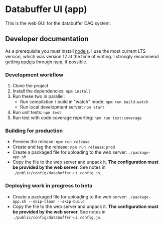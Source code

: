 # Databuffer UI (app)

This is the web GUI for the databuffer DAQ system.

## Developer documentation

As a prerequisite you must install [nodejs]. I use the most current LTS version, which was version 12 at the time of writing. I strongly recommend getting [nodejs] through [nvm], if possible.

### Development workflow

1.  Clone the project
2.  Install the dependencies: `npm install`
3.  Run these two in parallel:
    - Run compilation / build in "watch" mode: `npm run build:watch`
    - Run local development server: `npm start`
4.  Run unit tests: `npm test`
5.  Run test with code coverage reporting: `npm run test:coverage`

### Building for production

- Preview the release: `npm run release`
- Create and tag the release: `npm run release:prod`
- Create a packaged file for uploading to the web server: `./package-app.sh`
- Copy the file to the web server and unpack it. **The configuration must be provided by the web server.** See notes in `./public/config/databuffer-ui.config.js`.

### Deploying work in progress to beta

- Create a packaged file for uploading to the web server: `./package-app.sh --skip-clean --skip-build`
- Copy the file to the web server and unpack it. **The configuration must be provided by the web server.** See notes in `./public/config/databuffer-ui.config.js`.

[nodejs]: https://nodejs.org/en/
[nvm]: https://github.com/nvm-sh/nvm
